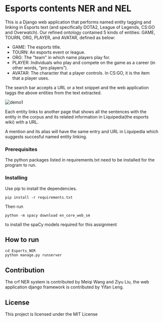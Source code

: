 # Esports contents NER and NEL

This is a Django web application that performs named entity tagging and linking in Esports text (and specifically DOTA2, League of Legends, CS:GO and Overwatch). Our refined ontology contained 5 kinds of entities: GAME, TOURN, ORG, PLAYER, and AVATAR, defined as below:

* GAME: The esports title.
* TOURN:  An esports event or league.
* ORG: The "team" in which name players play for.
* PLAYER: Individuals who play and compete on the game as a career (in other words, “pro players”).
* AVATAR: The character that a player controls. In CS:GO, it is the item that a player uses.

The search bar accepts a URL or a text snippet and the web application taggs the above entities from the text extracted.

![demo1](https://user-images.githubusercontent.com/43922422/112531324-d0e48e00-8d7d-11eb-8156-702f9e8b3179.png)

Each entity links to another page that shows all the sentences with the entity in the corpus and its related information in Liquipedia(the esports wiki) with a URL.

A mention and its alias will have the same entry and URL in Liquipedia which suggests succesful named entity linking. 

### Prerequisites

The python packages listed in requirements.txt need to be installed for the program to run.

### Installing
Use pip to install the dependencies.

```
pip install -r requirements.txt
```

Then run

```
python -m spacy download en_core_web_sm
```

to install the spaCy models required for this assignment


## How to run

```
cd Esports_NER
python manage.py runserver
```

## Contribution

The crf NER system is contributed by Meiqi Wang and Ziyu Liu, the web application django framework is contributed by Yifan Leng.

## License

This project is licensed under the MIT License 

